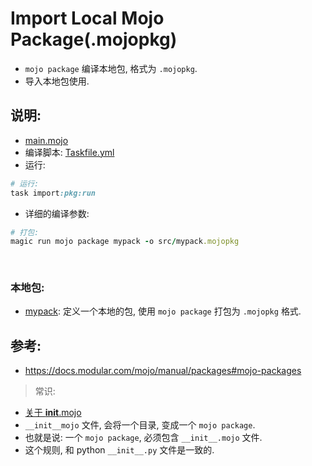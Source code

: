 # Import Local Mojo Package(.mojopkg)

- `mojo package` 编译本地包, 格式为 `.mojopkg`.
- 导入本地包使用.

## 说明:

- [main.mojo](./src/main.mojo)
- 编译脚本: [Taskfile.yml](Taskfile.yml)
- 运行:

```ruby
# 运行:
task import:pkg:run  

```

- 详细的编译参数:

```ruby
# 打包: 
magic run mojo package mypack -o src/mypack.mojopkg
 
  
```

### 本地包:

- [mypack](./mypack): 定义一个本地的包, 使用 `mojo package` 打包为 `.mojopkg` 格式.

## 参考:

- https://docs.modular.com/mojo/manual/packages#mojo-packages

> 常识:

- [关于 __init__.mojo](https://docs.modular.com/mojo/manual/packages#the-__init__-file)
- `__init__mojo` 文件, 会将一个目录, 变成一个 `mojo package`.
- 也就是说: 一个 `mojo package`, 必须包含 `__init__.mojo` 文件.
- 这个规则, 和 python `__init__.py` 文件是一致的.